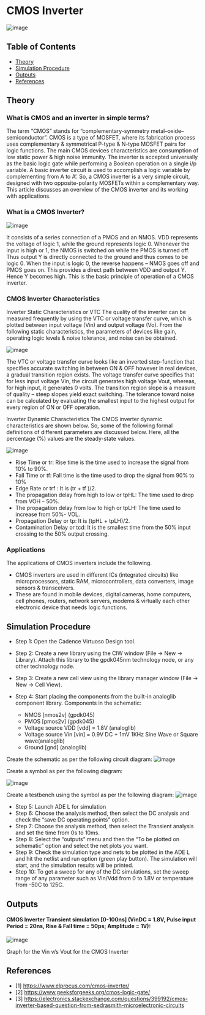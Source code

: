 CMOS Inverter <a name="TOP"></a>
===================

![image](https://github.com/Nirvan007/Analog_Electronics/assets/127144315/c2e148e0-403b-4b48-bf46-40eaba7efb26)

## Table of Contents
* [Theory](#Theory)
* [Simulation Procedure](#Simulation-Procedure)
* [Outputs](#Outputs)
* [References](#References)

## Theory

### What is CMOS and an inverter in simple terms?
The term “CMOS” stands for “complementary-symmetry metal–oxide–semiconductor”. CMOS is a type of MOSFET, where its fabrication process uses complementary & symmetrical P-type & N-type MOSFET pairs for logic functions. The main CMOS devices characteristics are consumption of low static power & high noise immunity. The inverter is accepted universally as the basic logic gate while performing a Boolean operation on a single i/p variable. A basic inverter circuit is used to accomplish a logic variable by complementing from A to A’. So, a CMOS inverter is a very simple circuit, designed with two opposite-polarity MOSFETs within a complementary way. This article discusses an overview of the CMOS inverter and its working with applications.

### What is a CMOS Inverter?

![image](https://github.com/Nirvan007/Analog_Electronics/assets/127144315/6bb0eaea-1ef3-4fd5-8470-f6a2c98b915e)

It consists of a series connection of a PMOS and an NMOS. VDD represents the voltage of logic 1, while the ground represents logic 0. Whenever the input is high or 1, the NMOS is switched on while the PMOS is turned off. Thus output Y is directly connected to the ground and thus comes to be logic 0. When the input is logic 0, the reverse happens – NMOS goes off and PMOS goes on. This provides a direct path between VDD and output Y. Hence Y becomes high. This is the basic principle of operation of a CMOS inverter.

### CMOS Inverter Characteristics

Inverter Static Characteristics or VTC
The quality of the inverter can be measured frequently by using the VTC or voltage transfer curve, which is plotted between input voltage (Vin) and output voltage (Vo). From the following static characteristics, the parameters of devices like gain, operating logic levels & noise tolerance, and noise can be obtained.

![image](https://github.com/Nirvan007/Analog_Electronics/assets/127144315/ee7cab10-b34a-4ffb-9662-b7c7ae4d058b)

The VTC or voltage transfer curve looks like an inverted step-function that specifies accurate switching in between ON & OFF however in real devices, a gradual transition region exists. The voltage transfer curve specifies that for less input voltage Vin, the circuit generates high voltage Vout, whereas, for high input, it generates 0 volts. The transition region slope is a measure of quality – steep slopes yield exact switching. The tolerance toward noise can be calculated by evaluating the smallest input to the highest output for every region of ON or OFF operation.

Inverter Dynamic Characteristics
The CMOS inverter dynamic characteristics are shown below. So, some of the following formal definitions of different parameters are discussed below. Here, all the percentage (%) values are the steady-state values.

![image](https://github.com/Nirvan007/Analog_Electronics/assets/127144315/4b8adcd4-8af9-4479-a896-ee067d6072f1)

* Rise Time or tr: Rise time is the time used to increase the signal from 10% to 90%.
* Fall Time or tf: Fall time is the time used to drop the signal from 90% to 10%
* Edge Rate or trf : It is (tr + tf )/2.
* The propagation delay from high to low or tpHL: The time used to drop from VOH – 50%.
* The propagation delay from low to high or tpLH: The time used to increase from 50%- VOL.
* Propagation Delay or tp: It is (tpHL + tpLH)/2.
* Contamination Delay or tcd: It is the smallest time from the 50% input crossing to the 50% output crossing.

### Applications
The applications of CMOS inverters include the following.
* CMOS inverters are used in different ICs (integrated circuits) like microprocessors, static RAM, microcontrollers, data converters, image sensors & transceivers.
* These are found in mobile devices, digital cameras, home computers, cell phones, routers, network servers, modems & virtually each other electronic device that needs logic functions.

## Simulation Procedure
* Step 1: Open the Cadence Virtuoso Design tool.
* Step 2: Create a new library using the CIW window (File -> New -> Library). Attach this library to the gpdk045nm technology node, or any other technology node.
* Step 3: Create a new cell view using the library manager window (File -> New -> Cell View). 
* Step 4: Start placing the components from the built-in analoglib component library.
  Components in the schematic:
  
  *  NMOS [nmos2v] (gpdk045)
  *  PMOS [pmos2v] (gpdk045)
  *  Voltage source VDD [vdd] = 1.8V (analoglib)
  *  Voltage source Vin [vin] = 0.9V DC + 1mV 1KHz Sine Wave or Square wave(analoglib)
  *  Ground [gnd] (analoglib)

 Create the schematic as per the following circuit diagram:
 ![image](https://github.com/Nirvan007/Analog_Electronics/assets/127144315/8170cd95-7de9-4024-8b05-7b5c0eb0daa6)

 Create a symbol as per the following diagram:
 
 ![image](https://github.com/Nirvan007/Analog_Electronics/assets/127144315/926eb914-0c52-4e95-b715-01f05259e224)

 Create a testbench using the symbol as per the following diagram:
 ![image](https://github.com/Nirvan007/Analog_Electronics/assets/127144315/475df34f-e541-4905-9442-85b8a99272c0)

* Step 5: Launch ADE L for simulation
* Step 6: Choose the analysis method, then select the DC analysis and check the “save DC operating points” option.
* Step 7: Choose the analysis method, then select the Transient analysis and set the time from 0s to 10ms.
* Step 8: Select the “outputs” menu and then the “To be plotted on schematic” option and select the net plots you want.
* Step 9: Check the simulation type and nets to be plotted in the ADE L and hit the netlist and run option (green play button). The simulation will start, and the simulation results will be printed.
* Step 10: To get a sweep for any of the DC simulations, set the sweep range of any parameter such as Vin/Vdd from 0 to 1.8V or temperature from -50C to 125C.

## Outputs
#### CMOS Inverter Transient simulation [0-100ns] (VinDC = 1.8V, Pulse input Period = 20ns, Rise & Fall time = 50ps; Amplitude = 1V):
  ![image](https://github.com/Nirvan007/Analog_Electronics/assets/127144315/3330dacb-99c6-46df-a5d3-56f6843e1b0b)

  Graph for the Vin v/s Vout for the CMOS Inverter

## References
 - [1] https://www.elprocus.com/cmos-inverter/
 - [2] https://www.geeksforgeeks.org/cmos-logic-gate/
 - [3] https://electronics.stackexchange.com/questions/399192/cmos-inverter-based-question-from-sedrasmith-microelectronic-circuits
